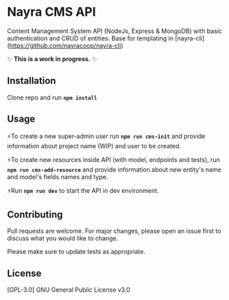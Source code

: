 # Nayra CMS API

Content Management System API (NodeJs, Express & MongoDB) with basic authentication and CRUD of entities. Base for templating in [nayra-cli] (https://github.com/nayracoop/nayra-cli)

 :sparkles: **This is a work in progress.** :sparkles:

## Installation

Clone repo and run 
**`npm install`**

## Usage

 :zap:To create a new super-admin user run
**`npm run cms-init`**
and provide information about project name (WIP) and user to be created.

 :zap:To create new resources inside API (with model, endpoints and tests), run
**`npm run cms-add-resource`** and provide information about new entity's name and model's fields names and type. 

 :zap:Run
**`npm run dev`**
to start the API in dev environment. 

## Contributing
Pull requests are welcome. For major changes, please open an issue first to discuss what you would like to change.

Please make sure to update tests as appropriate.

## License
[GPL-3.0] GNU General Public License v3.0

